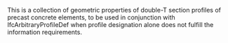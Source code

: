 ﻿This is a collection of geometric properties of double-T section profiles of precast concrete elements, to be used in conjunction with IfcArbitraryProfileDef when profile designation alone does not fulfill the information requirements.
